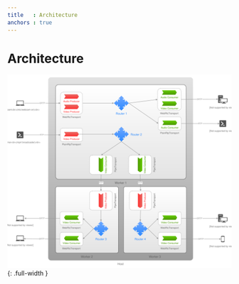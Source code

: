 ```yaml
---
title   : Architecture
anchors : true
---
```



# Architecture

![](/images/mediasoup-v3-architecture-01.svg){: .full-width }
